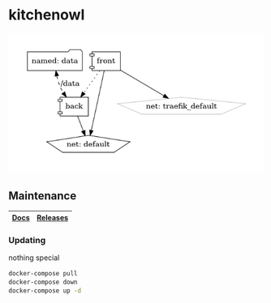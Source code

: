 # kitchenowl

![Architecture](architecture.png?raw=true)

## Maintenance

| [Docs](https://docs.kitchenowl.org/latest/) | [Releases](https://github.com/TomBursch/kitchenowl/releases) |
| --- | --- |

### Updating

nothing special

```bash
docker-compose pull
docker-compose down
docker-compose up -d
```
